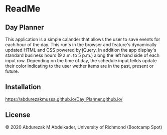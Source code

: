 # ReadMe 
## Day Planner
This application is a simple calander that allows the user to save events for each hour of the day. This run's in the browser and feature's dynamically updated HTML and CSS powered by jQuery. In addition the app display's standard business hours (9 a.m. to 5 p.m.) along the left hand side of each input row. Depending on the time of day, the schedule input feilds update their color indicating to the user wether items are in the past, present or future.


## Installation
 
https://abdurezakmussa.github.io/Day_Planner.github.io/

 ## License
 © 2020 Abdurezak M Abdelkader,  University of Richmond (Bootcamp Spot)

